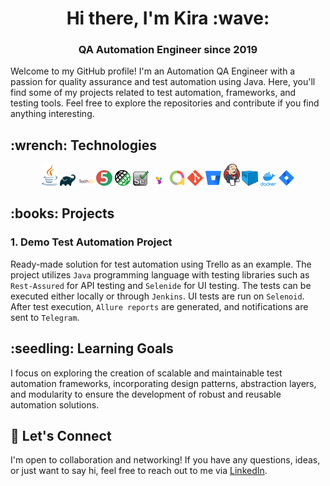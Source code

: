 <h1 align="center">Hi there, I'm Kira :wave:</h1> 
<h3 align="center">QA Automation Engineer since 2019</h3>

<p> Welcome to my GitHub profile! I'm an Automation QA Engineer with a passion for quality assurance and test automation 
using Java. Here, you'll find some of my projects related to test automation, frameworks, and testing tools. 
Feel free to explore the repositories and contribute if you find anything interesting.</p>


<h2> :wrench: Technologies </h2>
<p  align="center">
  <img width="5%" title="Java IDEA" src="images/java-logo.png">
  <img width="5%" title="Gradle" src="images/gradle-logo.png">
  <img width="5%" title="TestNG" src="images/testng-logo.png">
  <img width="5%" title="JUnit5" src="images/junit5-logo.png">
  <img width="5%" title="REST-Assured" src="images/rest-assured-logo.png">
  <img width="5%" title="Selenium" src="images/selenium-logo.png">
  <img width="5%" title="Selenide" src="images/selenide-logo.jpg">
  <img width="5%" title="Allure Report" src="images/allure-Report-logo.png">
  <img width="5%" title="Git" src="images/git-logo.png">
  <img width="5%" title="Bitbucket" src="images/bitbucket-logo.png">
  <img width="5%" title="Jenkins" src="images/jenkins-logo.png">
  <img width="5%" title="Selenoid" src="images/selenoid-logo.png">
  <img width="5%" title="Docker" src="images/docker-logo.png">
  <img width="5%" title="Jira" src="images/jira-logo.png">
</p>

<h2> :books: Projects </h2>

<h3> 1. Demo Test Automation Project </h3>
<p> Ready-made solution for test automation using Trello as an example. The project utilizes <code>Java</code> programming 
language with testing libraries such as <code>Rest-Assured</code> for API testing and <code>Selenide</code> for UI testing. 
The tests can be executed either locally or through <code>Jenkins</code>. UI tests are run on <code>Selenoid</code>. After test execution, 
<code>Allure reports</code> are generated, and notifications are sent to <code>Telegram</code>. </p>

<h2> :seedling: Learning Goals </h2>

<p>
I focus on exploring the creation of scalable and maintainable test automation frameworks, incorporating design patterns,
abstraction layers, and modularity to ensure the development of robust and reusable automation solutions.</p>


<h2>🤝 Let's Connect</h2>

<p>I'm open to collaboration and networking! If you have any questions, ideas, or just want to say hi, feel 
free to reach out to me via <a href="https://www.linkedin.com/in/kira-vlasova-ab4a3b212/">LinkedIn</a>.</p>
